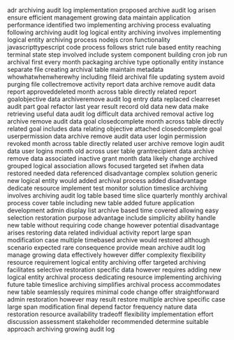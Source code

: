 adr archiving audit log implementation proposed archive audit log arisen ensure efficient management growing data maintain application performance identified two implementing archiving process evaluating following archiving audit log logical entity archiving involves implementing logical entity archiving process nodejs cron functionality javascripttypescript code process follows strict rule based entity reaching terminal state step involved include system component building cron job run archival first every month packaging archive type optionally entity instance separate file creating archival table maintain metadata whowhatwhenwherewhy including fileid archival file updating system avoid purging file collectremove activity report data archive remove audit data report approveddeleted month across table directly related report goalobjective data archiveremove audit log entry data replaced clearreset audit part goal refactor last year result record old data new data make retrieving useful data audit log difficult data archived removal active log archive remove audit data goal closedcomplete month across table directly related goal includes data relating objective attached closedcomplete goal userpermission data archive remove audit data user login permission revoked month across table directly related user archive remove login audit data user logins month old across user table grantrecipient data archive remove data associated inactive grant month data likely change archived grouped logical association allows focused targeted set ifwhen data restored needed data referenced disadvantage complex solution generic new logical entity would added archival process added disadvantage dedicate resource implement test monitor solution timeslice archiving involves archiving audit log table based time slice quarterly monthly archival process cover table including new table added future application development admin display list archive based time covered allowing easy selection restoration purpose advantage include simplicity ability handle new table without requiring code change however potential disadvantage arises restoring data related individual activity report large span modification case multiple timebased archive would restored although scenario expected rare consequence provide mean archive audit log manage growing data effectively however differ complexity flexibility resource requirement logical entity archiving offer targeted archiving facilitates selective restoration specific data however requires adding new logical entity archival process dedicating resource implementing archiving future table timeslice archiving simplifies archival process accommodates new table seamlessly requires minimal code change offer straightforward admin restoration however may result restore multiple archive specific case large span modification final depend factor frequency nature data restoration resource availability tradeoff flexibility implementation effort discussion assessment stakeholder recommended determine suitable approach archiving growing audit log